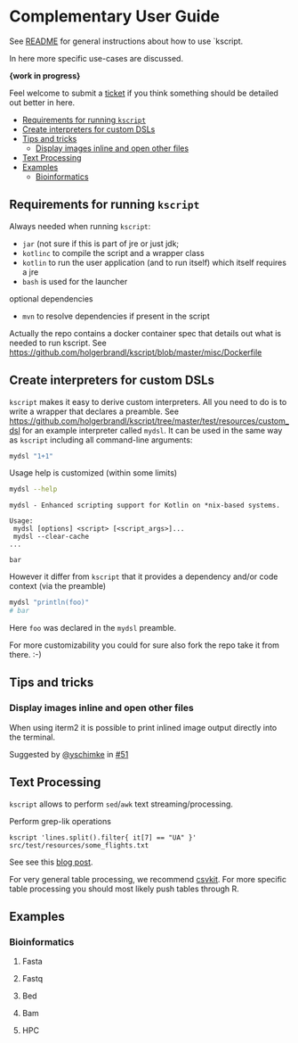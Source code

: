 # Complementary User Guide


See [README](../README.md) for general instructions about how to use `kscript.

In here more specific use-cases are discussed.


__{work in progress}__


Feel welcome to submit a [ticket](https://github.com/holgerbrandl/kscript/issues) if you think something should be detailed out better in here.

[TOC levels=3]: # " "

- [Requirements for running `kscript`](#requirements-for-running-kscript)
- [Create interpreters for custom DSLs](#create-interpreters-for-custom-dsls)
- [Tips and tricks](#tips-and-tricks)
    - [Display images inline and open other files](#display-images-inline-and-open-other-files)
- [Text Processing](#text-processing)
- [Examples](#examples)
    - [Bioinformatics](#bioinformatics)


## Requirements for running `kscript`

Always needed when running `kscript`:
* `jar` (not sure if this is part of jre or just jdk;
* `kotlinc` to compile the script and a wrapper class
* `kotlin` to run the user application (and to run itself) which itself requires a jre
* `bash` is used for the launcher

optional dependencies
* `mvn` to resolve dependencies if present in the script

Actually the repo contains a docker container spec that details out what is needed to run kscript. See https://github.com/holgerbrandl/kscript/blob/master/misc/Dockerfile


## Create interpreters for custom DSLs

`kscript` makes it easy to derive custom interpreters. All you need to do is to write a wrapper that declares a preamble. See https://github.com/holgerbrandl/kscript/tree/master/test/resources/custom_dsl for an example interpreter called `mydsl`.
It can be used in the same way as `kscript` including all command-line arguments:

```bash
mydsl "1+1"
```

Usage help is customized (within some limits)
```bash
mydsl --help
```

```
mydsl - Enhanced scripting support for Kotlin on *nix-based systems.

Usage:
 mydsl [options] <script> [<script_args>]...
 mydsl --clear-cache
...
```

```
bar
```

However it differ from `kscript` that it provides a dependency and/or code context (via the preamble)
```bash
mydsl "println(foo)"
# bar
```

Here `foo` was declared in the `mydsl` preamble.

For more customizability you could for sure also fork the repo take it from there. :-)

## Tips and tricks


### Display images inline and open other files

When using iterm2 it is possible to print inlined image output directly into the terminal.

Suggested by [@yschimke](https://github.com/yschimke) in  [#51](https://github.com/holgerbrandl/kscript/issues/51)



## Text Processing

`kscript` allows to perform `sed`/`awk` text streaming/processing.


Perform grep-lik operations
```kscript
kscript 'lines.split().filter{ it[7] == "UA" }' src/test/resources/some_flights.txt
```

See see this [blog post](http://holgerbrandl.github.io/kotlin/2017/05/08/kscript_as_awk_substitute.html).

For very general table processing, we recommend [csvkit](https://csvkit.readthedocs.io). For more specific table processing you should most likely push tables through R.


## Examples




### Bioinformatics


1. Fasta

2. Fastq

3. Bed

3. Bam

4. HPC



